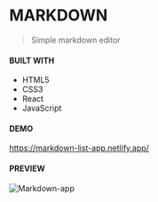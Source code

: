 # MARKDOWN
>Simple markdown editor

#### BUILT WITH

* HTML5
* CSS3
* React
* JavaScript


#### DEMO

https://markdown-list-app.netlify.app/


#### PREVIEW

![Markdown-app](https://github.com/JuliaCMint/markdown/assets/105377899/e2f59db4-b34b-4163-81e3-405792e2d34c)
